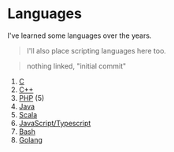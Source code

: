 # Languages

I've learned some languages over the years.

> I'll also place scripting languages here too.

> nothing linked, "initial commit"

1. [C](./C/index.md)
2. [C++](./Cpp/index.md)
3. [PHP](./PHP/index.md) (5)
4. [Java](./Java/index.md)
5. [Scala](./Scala/index.md)
6. [JavaScript/Typescript](./Js_Ts/index.md)
7. [Bash](./Bash/index.md)
8. [Golang](./go/index.md)

